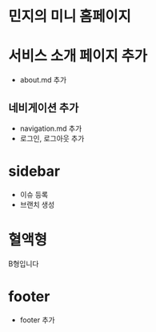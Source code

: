 # 민지의 미니 홈페이지

# 서비스 소개 페이지 추가

- about.md 추가

## 네비게이션 추가

- navigation.md 추가
- 로그인, 로그아웃 추가

# sidebar

- 이슈 등록
- 브랜치 생성

# 혈액형

B형입니다

# footer

- footer 추가
